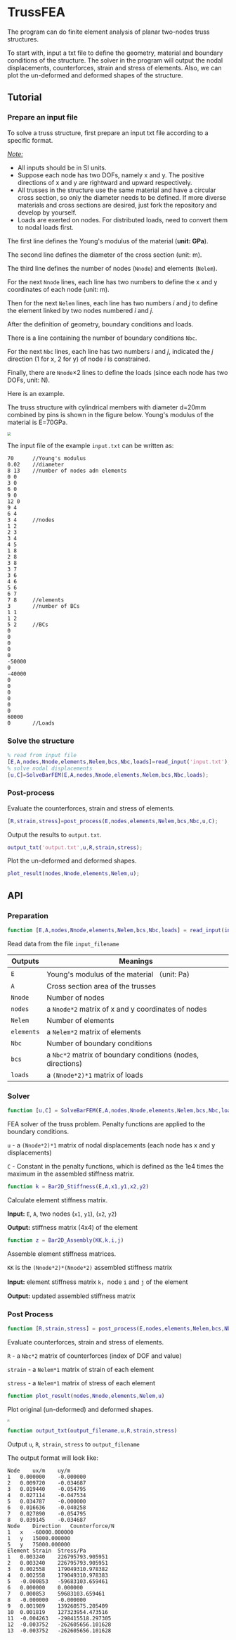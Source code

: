 # TrussFEA
The program can do finite element analysis of planar two-nodes truss structures.

To start with, input a txt file to define the geometry, material and boundary conditions of the structure. The solver in the program will output the nodal displacements, counterforces, strain and stress of elements. Also, we can plot the un-deformed and deformed shapes of the structure.

## Tutorial

### Prepare an input file

To solve a truss structure, first prepare an input txt file according to a specific format.

<u><i>Note:</i></u> 

- All inputs should be in SI units.
- Suppose each node has two DOFs, namely x and y. The positive directions of x and y are rightward and upward respectively.
- All trusses in the structure use the same material and have a circular cross section, so only the diameter needs to be defined. If more diverse materials and cross sections are desired, just fork the repository and develop by yourself.
- Loads are exerted on nodes. For distributed loads, need to convert them to nodal loads first.

The first line defines the Young's modulus of the material (**unit: GPa**).

The second line defines the diameter of the cross section (unit: m).

The third line defines the number of nodes (`Nnode`) and elements (`Nelem`).

For the next `Nnode` lines, each line has two numbers to define the x and y coordinates of each node (unit: m).

Then for the next `Nelem` lines, each line has two numbers $i$ and $j$ to define the element linked by two nodes numbered $i$ and $j$.

After the definition of geometry, boundary conditions and loads.

There is a line containing the number of boundary conditions `Nbc`.

For the next `Nbc` lines, each line has two numbers $i$ and $j$, indicated the $j$ direction (1 for x, 2 for y) of node $i$ is constrained.

Finally, there are `Nnode`$\times 2$ lines to define the loads (since each node has two DOFs, unit: N).

Here is an example.

The truss structure with cylindrical members with diameter d=20mm combined by pins is shown in the figure below. Young's modulus of the material is E=70GPa.

<img src="example.jpg" style="zoom:50%;" />

The input file of the example `input.txt` can be written as:

```
70		//Young's modulus
0.02	//diameter
8 13	//number of nodes adn elements
0 0
3 0
6 0
9 0
12 0
9 4
6 4
3 4		//nodes
1 2
2 3
3 4
4 5
1 8
2 8
3 8
3 7
3 6
4 6
5 6
6 7
7 8		//elements
3		//number of BCs
1 1
1 2
5 2		//BCs
0
0
0
0
0
-50000
0
-40000
0
0
0
0
0
0
60000
0		//Loads
```

### Solve the structure

```matlab
% read from input file
[E,A,nodes,Nnode,elements,Nelem,bcs,Nbc,loads]=read_input('input.txt');
% solve nodal displacements
[u,C]=SolveBarFEM(E,A,nodes,Nnode,elements,Nelem,bcs,Nbc,loads);
```

### Post-process

Evaluate the counterforces, strain and stress of elements.

```matlab
[R,strain,stress]=post_process(E,nodes,elements,Nelem,bcs,Nbc,u,C);
```

Output the results to `output.txt`.

```matlab
output_txt('output.txt',u,R,strain,stress);
```

Plot the un-deformed and deformed shapes.

```matlab
plot_result(nodes,Nnode,elements,Nelem,u);
```

## API

### Preparation

```matlab
function [E,A,nodes,Nnode,elements,Nelem,bcs,Nbc,loads] = read_input(input_filename)
```

Read data from the file `input_filename`

| Outputs    | Meanings                                                    |
| ---------- | ----------------------------------------------------------- |
| `E`        | Young's modulus of the material （unit: Pa)                 |
| `A`        | Cross section area of the trusses                           |
| `Nnode`    | Number of nodes                                             |
| `nodes`    | a `Nnode*2` matrix of x and y coordinates of nodes          |
| `Nelem`    | Number of elements                                          |
| `elements` | a `Nelem*2` matrix of elements                              |
| `Nbc`      | Number of boundary conditions                               |
| `bcs`      | a `Nbc*2` matrix of boundary conditions (nodes, directions) |
| `loads`    | a `(Nnode*2)*1` matrix of loads                             |

### Solver

```matlab
function [u,C] = SolveBarFEM(E,A,nodes,Nnode,elements,Nelem,bcs,Nbc,loads)
```

FEA solver of the truss problem. Penalty functions are applied to the boundary conditions.

`u` - a `(Nnode*2)*1` matrix of nodal displacements (each node has x and y displacements)

`C` - Constant in the penalty functions, which is defined as the 1e4 times the maximum in the assembled stiffness matrix.

```matlab
function k = Bar2D_Stiffness(E,A,x1,y1,x2,y2)
```

Calculate element stiffness matrix.

**Input:** `E`, `A`, two nodes (`x1`, `y1`), (`x2`, `y2`)

**Output:** stiffness matrix (4x4) of the element

```matlab
function z = Bar2D_Assembly(KK,k,i,j)
```

Assemble element stiffness matrices.

`KK` is the `(Nnode*2)*(Nnode*2)` assembled stiffness matrix

**Input:** element stiffness matrix `k`，node `i` and `j` of the element

**Output:** updated assembled stiffness matrix

### Post Process

```matlab
function [R,strain,stress] = post_process(E,nodes,elements,Nelem,bcs,Nbc,u,C)
```

Evaluate counterforces, strain and stress of elements.

`R` - a `Nbc*2` matrix of counterforces (index of DOF and value)

`strain` - a `Nelem*1` matrix of strain of each element

`stress` - a `Nelem*1` matrix of stress of each element

```matlab
function plot_result(nodes,Nnode,elements,Nelem,u)
```

Plot original (un-deformed) and deformed shapes.

<img src="output.png" style="zoom:30%;" />

```matlab
function output_txt(output_filename,u,R,strain,stress)
```

Output `u`, `R`, `strain`, `stress` to `output_filename`

The output format will look like:

```
Node	ux/m	uy/m
1	0.000000	-0.000000
2	0.009720	-0.034687
3	0.019440	-0.054795
4	0.027114	-0.047534
5	0.034787	-0.000000
6	0.016636	-0.040258
7	0.027890	-0.054795
8	0.039145	-0.034687
Node	Direction	Counterforce/N
1	x	-60000.000000
1	y	15000.000000
5	y	75000.000000
Element	Strain	Stress/Pa
1	0.003240	226795793.905951
2	0.003240	226795793.905951
3	0.002558	179049310.978382
4	0.002558	179049310.978383
5	-0.000853	-59683103.659461
6	0.000000	0.000000
7	0.000853	59683103.659461
8	-0.000000	-0.000000
9	0.001989	139260575.205409
10	0.001819	127323954.473516
11	-0.004263	-298415518.297305
12	-0.003752	-262605656.101628
13	-0.003752	-262605656.101628
```

